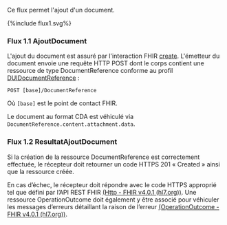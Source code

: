 Ce flux permet l'ajout d'un document.

<div>{%include flux1.svg%}</div>

### Flux 1.1 AjoutDocument
L'ajout du document est assuré par l'interaction FHIR <a href="https://hl7.org/fhir/R4/http.html#create">create</a>. L'émetteur du document envoie une requête HTTP POST dont le corps contient une ressource de type DocumentReference conforme au profil [DUIDocumentReference](StructureDefinition-dui-documentreference.html) : 

`POST [base]/DocumentReference`

Où `[base]` est le point de contact FHIR.

Le document au format CDA est véhiculé via `DocumentReference.content.attachment.data`.

### Flux 1.2 ResultatAjoutDocument

Si la création de la ressource DocumentReference est correctement effectuée, le récepteur doit retourner un code HTTPS 201 « Created » ainsi que la ressource créée.

En cas d’échec, le récepteur doit répondre avec le code HTTPS approprié tel que défini par l’API REST FHIR [(Http - FHIR v4.0.1 (hl7.org))](http://hl7.org/fhir/R4/http.html). Une ressource OperationOutcome doit également y être associé pour véhiculer les messages d’erreurs détaillant la raison de l’erreur [(OperationOutcome - FHIR v4.0.1 (hl7.org))](http://hl7.org/fhir/R4/operationoutcome.html).